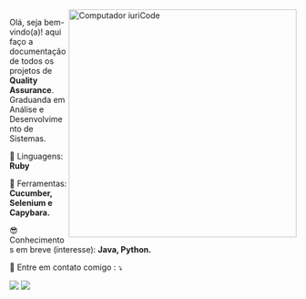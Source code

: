 <img src="https://raw.githubusercontent.com/MicaelliMedeiros/micaellimedeiros/master/image/computer-illustration.png" min-width="400px" max-width="400px" width="400px" align="right" alt="Computador iuriCode">

<p align="left"> 
  Olá, seja bem-vindo(a)! aqui faço a documentação de todos os projetos de <strong>Quality Assurance</strong>.<br>
  Graduanda em Análise e Desenvolvimento de Sistemas.
</p>

<p align="left">
  🦄 Linguagens: <strong>Ruby</strong>
</p>

<p align="left">
  💼 Ferramentas: <strong>Cucumber, Selenium e Capybara.</strong>
</p>

<p align="left">
  😎 Conhecimentos em breve (interesse): <strong>Java, Python.</strong>
</p>

<p align="left">
  💌 Entre em contato comigo : ⤵️
</p>

<p align="left">
  <a href="#" alt="Gmail">
  <img src="https://img.shields.io/badge/-Gmail-FF0000?style=flat-square&labelColor=FF0000&logo=gmail&logoColor=white&link=aline.santana.qa@gmail.com" /></a>

  <a href="#" alt="Linkedin">
  <img src="https://img.shields.io/badge/-Linkedin-0e76a8?style=flat-square&logo=Linkedin&logoColor=white&link=https://www.linkedin.com/in/aline-sousa-santana-131535256/" /></a>

